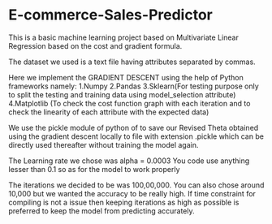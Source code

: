 # E-commerce-Sales-Predictor


This is a basic machine learning project based on Multivariate Linear Regression based on the cost and gradient  formula.

The dataset we used is a text file having attributes separated by commas.


Here we implement the GRADIENT DESCENT using the help of Python frameworks namely:
      1.Numpy
      2.Pandas
      3.Sklearn(For testing purpose only to split the testing and training data using model_selection attribute) 
      4.Matplotlib (To check the cost function graph with each iteration and to check the linearity of each attribute with
                  the expected data)
 
 
 
We use the pickle module of python of to save our Revised Theta obtained using the gradient descent locally to file 
with extension .pickle which can be directly used thereafter without training the model again.


The Learning rate we chose was alpha  = 0.0003
You code use anything  lesser than 0.1 so as for the model to work properly


The iterations we decided to be was  100,00,000. You can also chose around 10,000  but we wanted the accuracy to be really 
high. 
If time constraint for compiling is not a issue then keeping iterations as high as possible is preferred to keep the model
from predicting accurately.

